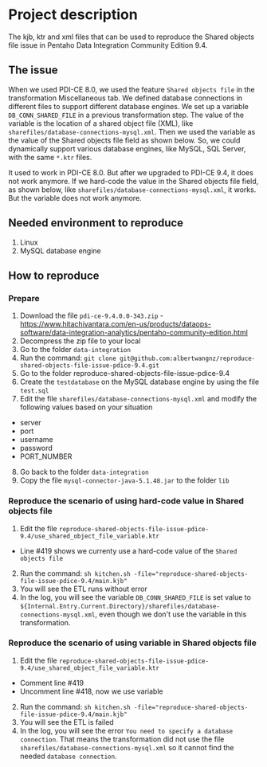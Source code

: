 # Project description
The kjb, ktr and xml files that can be used to reproduce the Shared objects file issue in Pentaho Data Integration Community Edition 9.4.

## The issue
When we used PDI-CE 8.0, we used the feature `Shared objects file` in the transformation Miscellaneous tab. We defined database connections in different files to support different database engines. We set up a variable `DB_CONN_SHARED_FILE` in a previous transformation step. The value of the variable is the location of a shared object file (XML), like `sharefiles/database-connections-mysql.xml`. Then we used the variable as the value of the Shared objects file field as shown below. So, we could dynamically support various database engines, like MySQL, SQL Server, with the same `*.ktr` files.

It used to work in PDI-CE 8.0. But after we upgraded to PDI-CE 9.4, it does not work anymore. If we hard-code the value in the Shared objects file field, as shown below, like `sharefiles/database-connections-mysql.xml`, it works. But the variable does not work anymore.

## Needed environment to reproduce
1. Linux
2. MySQL database engine

## How to reproduce
### Prepare
1. Download the file `pdi-ce-9.4.0.0-343.zip` - https://www.hitachivantara.com/en-us/products/dataops-software/data-integration-analytics/pentaho-community-edition.html
2. Decompress the zip file to your local
3. Go to the folder `data-integration`
4. Run the command: `git clone git@github.com:albertwangnz/reproduce-shared-objects-file-issue-pdice-9.4.git`
5. Go to the folder reproduce-shared-objects-file-issue-pdice-9.4
6. Create the `testdatabase` on the MySQL database engine by using the file `test.sql`
7. Edit the file `sharefiles/database-connections-mysql.xml` and modify the following values based on your situation
  - server
  - port
  - username
  - password
  - PORT_NUMBER
8. Go back to the folder `data-integration`
9. Copy the file `mysql-connector-java-5.1.48.jar` to the folder `lib`

### Reproduce the scenario of using hard-code value in Shared objects file
1. Edit the file `reproduce-shared-objects-file-issue-pdice-9.4/use_shared_object_file_variable.ktr`
  - Line #419 shows we currenty use a hard-code value of the `Shared objects file`
2. Run the command: `sh kitchen.sh -file="reproduce-shared-objects-file-issue-pdice-9.4/main.kjb"`
3. You will see the ETL runs without error
4. In the log, you will see the variable `DB_CONN_SHARED_FILE` is set value to `${Internal.Entry.Current.Directory}/sharefiles/database-connections-mysql.xml`, even though we don't use the variable in this transformation.

### Reproduce the scenario of using variable in Shared objects file
1. Edit the file `reproduce-shared-objects-file-issue-pdice-9.4/use_shared_object_file_variable.ktr`
  - Comment line #419
  - Uncomment line #418, now we use variable
2. Run the command: `sh kitchen.sh -file="reproduce-shared-objects-file-issue-pdice-9.4/main.kjb"`
3. You will see the ETL is failed
4. In the log, you will see the error `You need to specify a database connection`. That means the transformation did not use the file `sharefiles/database-connections-mysql.xml` so it cannot find the needed `database connection`.